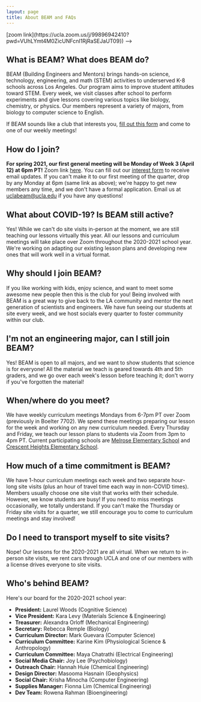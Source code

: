 ```yaml
---
layout: page
title: About BEAM and FAQs
---
```


<!-- > **FIRST general meeting of spring quarter 2021:** 
Monday, April 12 @ 6pm PT --> [zoom link](https://ucla.zoom.us/j/99896942410?pwd=VUhLYmt4M0ZicUNFcnI1RjRaSEJaUT09}) -->

## What is BEAM? What does BEAM do?

BEAM (Building Engineers and Mentors) brings hands-on science, technology, engineering, and math (STEM) activities to underserved K-8 schools across Los Angeles. Our program aims to improve student attitudes toward STEM.  Every week, we visit classes after school to perform experiments and give lessons covering various topics like biology, chemistry, or physics. Our members represent a variety of majors, from biology to computer science to English.

If BEAM sounds like a club that interests you, [fill out this form]({{site.interest_form}}) and come to one of our weekly meetings!

## How do I join?

**For spring 2021, our first general meeting will be Monday of Week 3 (April 12) at 6pm PT!** Zoom link [here](https://ucla.zoom.us/j/99896942410?pwd=VUhLYmt4M0ZicUNFcnI1RjRaSEJaUT09). You can fill out our [interest form]({{site.interest_form}}) to receive email updates. If you can't make it to our first meeting of the quarter, drop by any Monday at 6pm (same link as above); we're happy to get new members any time, and we don't have a formal application. Email us at [uclabeam@ucla.edu](mailto:uclabeam@ucla.edu) if you have any questions!

## What about COVID-19? Is BEAM still active?

Yes! While we can't do site visits in-person at the moment, we are still teaching our lessons virtually this year. All our lessons and curriculum meetings will take place over Zoom throughout the 2020-2021 school year. We're working on adapting our existing lesson plans and developing new ones that will work well in a virtual format.

## Why should I join BEAM?

If you like working with kids, enjoy science, and want to meet some awesome new people then this is the club for you! Being involved with BEAM is a great way to give back to the LA community and mentor the next generation of scientists and engineers. We have fun seeing our students at site every week, and we host socials every quarter to foster community within our club.

## I'm not an engineering major, can I still join BEAM?

Yes! BEAM is open to all majors, and we want to show students that science is for everyone! All the material we teach is geared towards 4th and 5th graders, and we go over each week's lesson before teaching it; don't worry if you've forgotten the material!

## When/where do you meet?

We have weekly curriculum meetings Mondays from 6-7pm PT over Zoom (previously in Boelter 7702). We spend these meetings preparing our lesson for the week and working on any new curriculum needed. Every Thursday and Friday, we teach our lesson plans to students via Zoom from 3pm to 4pm PT. Current participating schools are [Melrose Elementary School](https://melrose-lausd-ca.schoolloop.com/) and [Crescent Heights Elementary School](https://crescentheightsmagnet-lausd-ca.schoolloop.com/).

## How much of a time commitment is BEAM?

We have 1-hour curriculum meetings each week and two separate hour-long site visits (plus an hour of travel time each way in non-COVID times). Members usually choose one site visit that works with their schedule. However, we know students are busy! If you need to miss meetings occasionally, we totally understand. If you can't make the Thursday or Friday site visits for a quarter, we still encourage you to come to curriculum meetings and stay involved!

## Do I need to transport myself to site visits?

Nope! Our lessons for the 2020-2021 are all virtual. When we return to in-person site visits, we rent cars through UCLA and one of our members with a license drives everyone to site visits.

## Who's behind BEAM?

Here's our board for the 2020-2021 school year:

* **President:** Laurel Woods (Cognitive Science)
* **Vice President:** Kara Levy (Materials Science & Engineering)
* **Treasurer:** Alexandra Orloff (Mechanical Engineering)
* **Secretary:** Rebecca Remple (Biology)
* **Curriculum Director:** Mark Guevara (Computer Science) 
* **Curriculum Committee:** Karine Kim (Physiological Science & Anthropology)
* **Curriculum Committee:** Maya Chatrathi (Electrical Engineering)
* **Social Media Chair:** Joy Lee (Psychobiology)
* **Outreach Chair:** Hannah Huie (Chemical Engineering)
* **Design Director:** Masooma Hasnain (Geophysics)
* **Social Chair:** Krisha Minocha (Computer Engineering)
* **Supplies Manager:** Fionna Lim (Chemical Engineering)
* **Dev Team:** Rowena Rahman (Bioengineering)